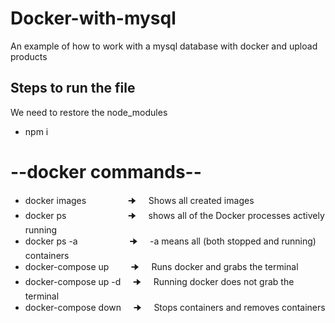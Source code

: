 # Docker-with-mysql
An example of how to work with a mysql database with docker and upload products
## Steps to run the file

We need to restore the node_modules

- npm i

 # --docker commands--
 
 - docker images &nbsp; &nbsp; &nbsp; &nbsp; &nbsp; &nbsp; &nbsp; &nbsp;  🠊 &nbsp; &nbsp; Shows all created images
 - docker ps &nbsp; &nbsp; &nbsp; &nbsp; &nbsp; &nbsp; &nbsp; &nbsp; &nbsp; &nbsp; &nbsp; &nbsp; 🠊 &nbsp; &nbsp; shows all of the Docker processes actively running 
 - docker ps -a &nbsp; &nbsp; &nbsp; &nbsp; &nbsp; &nbsp; &nbsp; &nbsp; &nbsp; &nbsp; 🠊 &nbsp; &nbsp; -a means all (both stopped and running) containers
 - docker-compose up   &nbsp; &nbsp; &nbsp; &nbsp;  🠊 &nbsp; &nbsp; Runs docker and grabs the terminal
 - docker-compose up -d   &nbsp; &nbsp;  🠊 &nbsp; &nbsp; Running docker does not grab the terminal
 - docker-compose down   &nbsp; &nbsp; 🠊 &nbsp; &nbsp; Stops containers and removes containers
